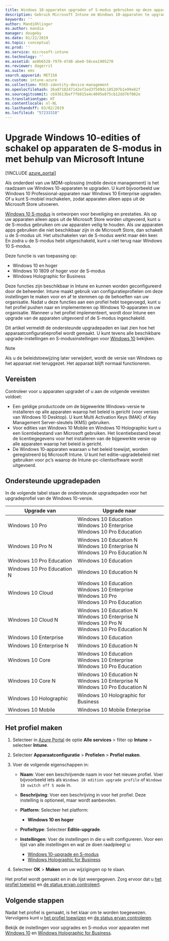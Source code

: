```yaml
---
title: Windows 10-apparaten upgraden of S-modus gebruiken op deze apparaten - Microsoft Intune - Azure | Microsoft Docs
description: Gebruik Microsoft Intune om Windows 10-apparaten te upgraden naar een andere editie of om de S-modus in te schakelen. Beheerders kunnen een apparaatconfiguratieprofiel gebruiken om Windows 10 Professional naar Windows 10 Enterprise te upgraden en om de S-modus in of uit te schakelen. Zie de ondersteunde upgradepaden voor Windows 10 Pro, N Edition, Education, Cloud, Enterprise, Core, Holographic en Mobile.
keywords: ''
author: MandiOhlinger
ms.author: mandia
manager: dougeby
ms.date: 01/22/2019
ms.topic: conceptual
ms.prod: ''
ms.service: microsoft-intune
ms.technology: ''
ms.assetid: ae8b6528-7979-47d8-abe0-58cea1905270
ms.reviewer: dagerrit
ms.suite: ems
search.appverid: MET150
ms.custom: intune-azure
ms.collection: M365-identity-device-management
ms.openlocfilehash: 26a8718247142ef2ed3f509dc185207b1e99e82f
ms.sourcegitcommit: cb93613bef7f6015a4c4095e875cb12dd76f002e
ms.translationtype: HT
ms.contentlocale: nl-NL
ms.lasthandoff: 03/02/2019
ms.locfileid: "57233318"
---
```

# <a name="upgrade-windows-10-editions-or-enable-s-mode-on-devices-using-microsoft-intune"></a>Upgrade Windows 10-edities of schakel op apparaten de S-modus in met behulp van Microsoft Intune

[!INCLUDE [azure_portal](./includes/azure_portal.md)]

Als onderdeel van uw MDM-oplossing (mobile device management) is het raadzaam uw Windows 10-apparaten te upgraden. U kunt bijvoorbeeld uw Windows 10 Professional-apparaten naar Windows 10 Enterprise upgraden. Of u kunt S-mobiel inschakelen, zodat apparaten alleen apps uit de Microsoft Store uitvoeren.

[Windows 10 S-modus](https://support.microsoft.com/help/4456067/windows-10-switch-out-of-s-mode) is ontworpen voor beveiliging en prestaties. Als op uw apparaten alleen apps uit de Microsoft Store worden uitgevoerd, kunt u de S-modus gebruiken om uw apparaten veilig te houden. Als uw apparaten apps gebruiken die niet beschikbaar zijn in de Microsoft Store, dan schakelt u de S-modus uit. Het uitschakelen van de S-modus werkt maar één keer. En zodra u de S-modus hebt uitgeschakeld, kunt u niet terug naar Windows 10 S-modus.

Deze functie is van toepassing op:

- Windows 10 en hoger
- Windows 10 1809 of hoger voor de S-modus
- Windows Holographic for Business

Deze functies zijn beschikbaar in Intune en kunnen worden geconfigureerd door de beheerder. Intune maakt gebruik van configuratieprofielen om deze instellingen te maken voor en af te stemmen op de behoeften van uw organisatie. Nadat u deze functies aan een profiel hebt toegevoegd, kunt u het profiel pushen naar en implementeren op Windows 10-apparaten in uw organisatie. Wanneer u het profiel implementeert, wordt door Intune een upgrade van de apparaten uitgevoerd of de S-modus ingeschakeld.

Dit artikel vermeldt de ondersteunde upgradepaden en laat zien hoe het apparaatconfiguratieprofiel wordt gemaakt. U kunt tevens alle beschikbare upgrade-instellingen en S-modusinstellingen voor [Windows 10](edition-upgrade-windows-settings.md) bekijken.

> [!NOTE]
> Als u de beleidstoewijzing later verwijdert, wordt de versie van Windows op het apparaat niet teruggezet. Het apparaat blijft normaal functioneren.

## <a name="prerequisites"></a>Vereisten

Controleer voor u apparaten upgradet of u aan de volgende vereisten voldoet:

- Een geldige productcode om de bijgewerkte Windows-versie te installeren op alle apparaten waarop het beleid is gericht (voor versies van Windows 10 Desktop). U kunt Multi Activation Keys (MAK) of Key Management Server-sleutels (KMS) gebruiken.
- Voor edities van Windows 10 Mobile en Windows 10 Holographic kunt u een licentiebestand van Microsoft gebruiken. Het licentiebestand bevat de licentiegegevens voor het installeren van de bijgewerkte versie op alle apparaten waarop het beleid is gericht.
- De Windows 10-apparaten waaraan u het beleid toewijst, worden geregistreerd bij Microsoft Intune. U kunt het editie-upgradebeleid niet gebruiken voor pc’s waarop de Intune-pc-clientsoftware wordt uitgevoerd.

## <a name="supported-upgrade-paths"></a>Ondersteunde upgradepaden

In de volgende tabel staan de ondersteunde upgradepaden voor het upgradeprofiel van de Windows 10-versie.

| Upgrade van | Upgrade naar |
|---|---|
| Windows 10 Pro | Windows 10 Education <br/>Windows 10 Enterprise <br/>Windows 10 Pro Education |
| Windows 10 Pro N | Windows 10 Education N <br/>Windows 10 Enterprise N <br/>Windows 10 Pro Education N | 
| Windows 10 Pro Education | Windows 10 Education | 
| Windows 10 Pro Education N | Windows 10 Education N |
| Windows 10 Cloud | Windows 10 Education <br/>Windows 10 Enterprise <br/>Windows 10 Pro <br/>Windows 10 Pro Education | 
| Windows 10 Cloud N | Windows 10 Education N <br/>Windows 10 Enterprise N <br/>Windows 10 Pro N <br/>Windows 10 Pro Education N | 
| Windows 10 Enterprise | Windows 10 Education | 
| Windows 10 Enterprise N | Windows 10 Education N | 
| Windows 10 Core | Windows 10 Education <br/>Windows 10 Enterprise <br/>Windows 10 Pro Education | 
| Windows 10 Core N | Windows 10 Education N <br/>Windows 10 Enterprise N <br/>Windows 10 Pro Education N | 
| Windows 10 Holographic | Windows 10 Holographic for Business |
| Windows 10 Mobile | Windows 10 Mobile Enterprise |

<!--The following table provides information about the supported upgrade paths for Windows 10 editions in this policy:

![supported](./media/check_grn.png)  (X) = not supported    
![unsupported](./media/x_blk.png)    (green checkmark) = supported    

|Upgrade from edition\Upgrade to edition|Education|Education N|Pro Education|Pro Education N|Enterprise|Enterprise N|Professional|Professional N|Mobile Enterprise|Holographic for Business|
|--------|--------|--------|--------|--------|--------|--------|--------|--------|--------|--------|--------|
|Pro|![supported](./media/check_grn.png)|![unsupported](./media/x_blk.png)|![supported](./media/check_grn.png)|![unsupported](./media/x_blk.png)|![supported](./media/check_grn.png)|![unsupported](./media/x_blk.png)|![unsupported](./media/x_blk.png)|![unsupported](./media/x_blk.png)|![unsupported](./media/x_blk.png)|![unsupported](./media/x_blk.png)|
|Pro N|![unsupported](./media/x_blk.png)|![supported](./media/check_grn.png)|![unsupported](./media/x_blk.png)|![supported](./media/check_grn.png)|![unsupported](./media/x_blk.png)|![supported](./media/check_grn.png)|![unsupported](./media/x_blk.png)|![unsupported](./media/x_blk.png)|![unsupported](./media/x_blk.png)|![unsupported](./media/x_blk.png)|
|Pro Education|![supported](./media/check_grn.png)|![unsupported](./media/x_blk.png)|![unsupported](./media/x_blk.png)|![unsupported](./media/x_blk.png)|![unsupported](./media/x_blk.png)|![unsupported](./media/x_blk.png)|![unsupported](./media/x_blk.png)|![unsupported](./media/x_blk.png)|![unsupported](./media/x_blk.png)|![unsupported](./media/x_blk.png)|
|Pro Education N|![unsupported](./media/x_blk.png)|![supported](./media/check_grn.png)|![unsupported](./media/x_blk.png)|![unsupported](./media/x_blk.png)|![unsupported](./media/x_blk.png)|![unsupported](./media/x_blk.png)|![unsupported](./media/x_blk.png)|![unsupported](./media/x_blk.png)|![unsupported](./media/x_blk.png)|![unsupported](./media/x_blk.png)|
|Cloud|![supported](./media/check_grn.png)|![unsupported](./media/x_blk.png)|![supported](./media/check_grn.png)|![unsupported](./media/x_blk.png)|![supported](./media/check_grn.png)|![unsupported](./media/x_blk.png)|![supported](./media/check_grn.png)|![unsupported](./media/x_blk.png)|![unsupported](./media/x_blk.png)|![unsupported](./media/x_blk.png)|
|Cloud N|![unsupported](./media/x_blk.png)|![supported](./media/check_grn.png)|![unsupported](./media/x_blk.png)|![supported](./media/check_grn.png)|![unsupported](./media/x_blk.png)|![supported](./media/check_grn.png)|![unsupported](./media/x_blk.png)|![supported](./media/check_grn.png)|![unsupported](./media/x_blk.png)|![unsupported](./media/x_blk.png)|
|Enterprise|![supported](./media/check_grn.png)|![unsupported](./media/x_blk.png)|![unsupported](./media/x_blk.png)|![unsupported](./media/x_blk.png)|![unsupported](./media/x_blk.png)|![unsupported](./media/x_blk.png)|![unsupported](./media/x_blk.png)|![unsupported](./media/x_blk.png)|![unsupported](./media/x_blk.png)|![unsupported](./media/x_blk.png)|
|Enterprise N|![unsupported](./media/x_blk.png)|![supported](./media/check_grn.png)|![unsupported](./media/x_blk.png)|![unsupported](./media/x_blk.png)|![unsupported](./media/x_blk.png)|![unsupported](./media/x_blk.png)|![unsupported](./media/x_blk.png)|![unsupported](./media/x_blk.png)|![unsupported](./media/x_blk.png)|![unsupported](./media/x_blk.png)|
|Core|![supported](./media/check_grn.png)|![unsupported](./media/x_blk.png)|![supported](./media/check_grn.png)|![unsupported](./media/x_blk.png)|![unsupported](./media/x_blk.png)|![unsupported](./media/x_blk.png)   |![unsupported](./media/x_blk.png)|![unsupported](./media/x_blk.png)|![unsupported](./media/x_blk.png)|![unsupported](./media/x_blk.png)|
|Core N|![unsupported](./media/x_blk.png)|![supported](./media/check_grn.png)|![unsupported](./media/x_blk.png)|![supported](./media/check_grn.png)|![unsupported](./media/x_blk.png)|![unsupported](./media/x_blk.png)|![unsupported](./media/x_blk.png)|![unsupported](./media/x_blk.png)|![unsupported](./media/x_blk.png)|![unsupported](./media/x_blk.png)|
|Mobile|![unsupported](./media/x_blk.png)|![unsupported](./media/x_blk.png)|![unsupported](./media/x_blk.png)|![unsupported](./media/x_blk.png)|![unsupported](./media/x_blk.png)|![unsupported](./media/x_blk.png)|![unsupported](./media/x_blk.png)|![unsupported](./media/x_blk.png)|![supported](./media/check_grn.png)|![unsupported](./media/x_blk.png)|
|Holographic|![unsupported](./media/x_blk.png)|![unsupported](./media/x_blk.png)|![unsupported](./media/x_blk.png)|![unsupported](./media/x_blk.png)|![unsupported](./media/x_blk.png)|![unsupported](./media/x_blk.png)|![unsupported](./media/x_blk.png)|![unsupported](./media/x_blk.png)|![unsupported](./media/x_blk.png)|![supported](./media/check_grn.png) -->

## <a name="create-the-profile"></a>Het profiel maken

1. Selecteer in [Azure Portal](https://portal.azure.com) de optie **Alle services** > filter op **Intune** > selecteer **Intune**.
2. Selecteer **Apparaatconfiguratie** > **Profielen** > **Profiel maken**.
3. Voer de volgende eigenschappen in:

    - **Naam**: Voer een beschrijvende naam in voor het nieuwe profiel. Voer bijvoorbeeld iets als `Windows 10 edition upgrade profile` of `Windows 10 switch off S mode` in.
    - **Beschrijving**: Voer een beschrijving in voor het profiel. Deze instelling is optioneel, maar wordt aanbevolen.
    - **Platform**: Selecteer het platform:  

        - **Windows 10 en hoger**

    - **Profieltype**: Selecteer **Editie-upgrade**.
    - **Instellingen**: Voer de instellingen in die u wilt configureren. Voor een lijst van alle instellingen en wat ze doen raadpleegt u:

        - [Windows 10-upgrade en S-modus](edition-upgrade-windows-settings.md)
        - [Windows Holographic for Business](holographic-upgrade.md)

4. Selecteer **OK** > **Maken** om uw wijzigingen op te slaan. 

Het profiel wordt gemaakt en in de lijst weergegeven. Zorg ervoor dat u [het profiel toewijst](device-profile-assign.md) en [de status ervan controleert](device-profile-monitor.md).

## <a name="next-steps"></a>Volgende stappen

Nadat het profiel is gemaakt, is het klaar om te worden toegewezen. Vervolgens kunt u [het profiel toewijzen](device-profile-assign.md) en [de status ervan controleren](device-profile-monitor.md).

Bekijk de instellingen voor upgrades en S-modus voor apparaten met [Windows 10](edition-upgrade-windows-settings.md) en [Windows Holographic for Business](holographic-upgrade.md).
